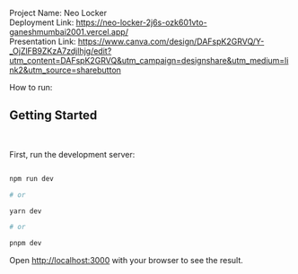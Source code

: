 Project Name: Neo Locker
<br />
Deployment Link: https://neo-locker-2j6s-ozk601vto-ganeshmumbai2001.vercel.app/
<br />
Presentation Link: https://www.canva.com/design/DAFspK2GRVQ/Y-_OjZlFB9ZKzA7zdjlhjg/edit?utm_content=DAFspK2GRVQ&utm_campaign=designshare&utm_medium=link2&utm_source=sharebutton
<br />

How to run:
<br />

## Getting Started
<br />

First, run the development server:

```bash

npm run dev

# or

yarn dev

# or

pnpm dev

```

Open [http://localhost:3000](http://localhost:3000) with your browser to see the result.


